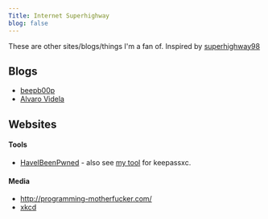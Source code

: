 ```yaml
---
Title: Internet Superhighway
blog: false
---
```


These are other sites/blogs/things I'm a fan of. Inspired by [superhighway98](https://www.superhighway98.com/)

## Blogs

* [beepb00p](https://beepb00p.xyz/)
* [Alvaro Videla](https://alvaro-videla.com/archive.html)

## Websites

#### Tools

* [HaveIBeenPwned](https://haveibeenpwned.com/) - also see [my tool](https://github.com/seanbreckenridge/keepassxc-pwned) for keepassxc.

#### Media

* <http://programming-motherfucker.com/>
* [xkcd](https://xkcd.com/)

